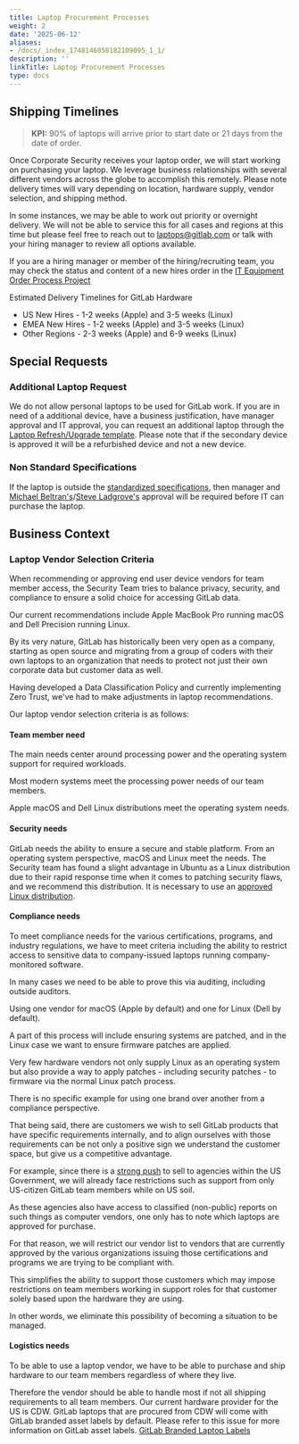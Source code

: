 ```yaml
---
title: Laptop Procurement Processes
weight: 2
date: '2025-06-12'
aliases:
- /docs/_index_1748146058182109095_1_1/
description: ''
linkTitle: Laptop Procurement Processes
type: docs
---
```


<!-- TODO: Add links to other pages -->

## Shipping Timelines

> **KPI:** 90% of laptops will arrive prior to start date or 21 days from the date of order.

Once Corporate Security receives your laptop order, we will start working on purchasing your laptop. We leverage business relationships with several different vendors across the globe to accomplish this remotely. Please note delivery times will vary depending on location, hardware supply, vendor selection, and shipping method.

In some instances, we may be able to work out priority or overnight delivery. We will not be able to service this for all cases and regions at this time but please feel free to reach out to laptops@gitlab.com or talk with your hiring manager to review all options available.

If you are a hiring manager or member of the hiring/recruiting team, you may check the status and content of a new hires order in the [IT Equipment Order Process Project](https://gitlab.com/gitlab-com/it/end-user-services/issues/it-equipment-order-processing/-/issues/?sort=created_date&state=opened&first_page_size=100)

Estimated Delivery Timelines for GitLab Hardware

- US New Hires - 1-2 weeks (Apple) and 3-5 weeks (Linux)
- EMEA New Hires - 1-2 weeks (Apple) and 3-5 weeks (Linux)
- Other Regions - 2-3 weeks (Apple) and 6-9 weeks (Linux)

## Special Requests

### Additional Laptop Request

We do not allow personal laptops to be used for GitLab work. If you are in need of a additional device, have a business justification, have manager approval and IT approval, you can request an additional laptop through the [Laptop Refresh/Upgrade template](https://gitlab.com/gitlab-com/it/end-user-services/issues/laptop-issue-tracker/-/issues/new#). Please note that if the secondary device is approved it will be a refurbished device and not a new device.

### Non Standard Specifications

If the laptop is outside the [standardized specifications](/handbook/security/corporate/services/laptops/hardware), then manager and [Michael Beltran's](/handbook/company/team/#mbeee)/[Steve Ladgrove's](https://about.gitlab.com/company/team/#sladgrove) approval will be required before IT can purchase the laptop.

## Business Context

### Laptop Vendor Selection Criteria

When recommending or approving end user device vendors for team member access, the Security Team tries to balance privacy, security, and compliance to ensure a solid choice for accessing GitLab data.

Our current recommendations include Apple MacBook Pro running macOS and Dell Precision running Linux.

By its very nature, GitLab has historically been very open as a company, starting as open source and migrating from a group of coders with their own laptops to an organization that needs to protect not just their own corporate data but customer data as well.

Having developed a Data Classification Policy and currently implementing Zero Trust, we've had to make adjustments in laptop recommendations.

Our laptop vendor selection criteria is as follows:

#### Team member need

The main needs center around processing power and the operating system support for required workloads.

Most modern systems meet the processing power needs of our team members.

Apple macOS and Dell Linux distributions meet the operating system needs.

#### Security needs

GitLab needs the ability to ensure a secure and stable platform. From an operating system perspective, macOS and Linux meet the needs. The Security team has found a slight advantage in Ubuntu as a Linux distribution due to their rapid response time when it comes to patching security flaws, and we recommend this distribution. It is necessary to use an [approved Linux distribution](https://internal.gitlab.com/handbook/it/it-self-service/operating-systems/).

#### Compliance needs

To meet compliance needs for the various certifications, programs, and industry regulations, we have to meet criteria including the ability to restrict access to sensitive data to company-issued laptops running company-monitored software.

In many cases we need to be able to prove this via auditing, including outside auditors.

Using one vendor for macOS (Apple by default) and one for Linux (Dell by default).

A part of this process will include ensuring systems are patched, and in the Linux case we want to ensure firmware patches are applied.

Very few hardware vendors not only supply Linux as an operating system but also provide a way to apply patches - including security patches - to firmware via the normal Linux patch process.

There is no specific example for using one brand over another from a compliance perspective.

That being said, there are customers we wish to sell GitLab products that have specific requirements internally, and to align ourselves with those requirements can be not only a positive sign we understand the customer space, but give us a competitive advantage.

For example, since there is a [strong push](https://internal.gitlab.com/handbook/engineering/infrastructure/platforms/gitlab-dedicated/us-public-sector-services/) to sell to agencies within the US Government, we will already face restrictions such as support from only US-citizen GitLab team members while on US soil.

As these agencies also have access to classified (non-public) reports on such things as computer vendors, one only has to note which laptops are approved for purchase.

For that reason, we will restrict our vendor list to vendors that are currently approved by the various organizations issuing those certifications and programs we are trying to be compliant with.

This simplifies the ability to support those customers which may impose restrictions on team members working in support roles for that customer solely based upon the hardware they are using.

In other words, we eliminate this possibility of becoming a situation to be managed.

#### Logistics needs

To be able to use a laptop vendor, we have to be able to purchase and ship hardware to our team members regardless of where they live.

Therefore the vendor should be able to handle most if not all shipping requirements to all team members. Our current hardware provider for the US is CDW. GitLab laptops that are procured from CDW will come with GitLab branded asset labels by default. Please refer to this issue for more information on GitLab asset labels. [GitLab Branded Laptop Labels](https://gitlab.com/gitlab-com/it/end-user-services/issues/laptop-issue-tracker/-/issues/914)
